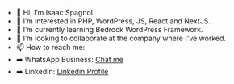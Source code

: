 - 👋 Hi, I’m Isaac Spagnol
- 👀 I’m interested in PHP, WordPress, JS, React and NextJS.
- 🌱 I’m currently learning Bedrock WordPress Framework.
- 💞️ I’m looking to collaborate at the company where I've worked.
- 📫 How to reach me: 
- ➡️ WhatsApp Business: [Chat me](https://wa.link/220j6m)
- ➡️ LinkedIn: [Linkedin Profile](https://www.linkedin.com/in/isaac-s-941524118/)

<!---
isaacmicael51/isaacmicael51 is a ✨ special ✨ repository because its `README.md` (this file) appears on your GitHub profile.
You can click the Preview link to take a look at your changes.
--->
